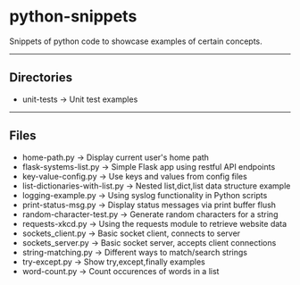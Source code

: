 # python-snippets

Snippets of python code to showcase examples of certain concepts.

----

## Directories

- unit-tests -> Unit test examples

----

## Files

- home-path.py -> Display current user's home path
- flask-systems-list.py -> Simple Flask app using restful API endpoints
- key-value-config.py -> Use keys and values from config files
- list-dictionaries-with-list.py -> Nested list,dict,list data structure example
- logging-example.py -> Using syslog functionality in Python scripts
- print-status-msg.py -> Display status messages via print buffer flush
- random-character-test.py -> Generate random characters for a string
- requests-xkcd.py -> Using the requests module to retrieve website data
- sockets_client.py -> Basic socket client, connects to server
- sockets_server.py -> Basic socket server, accepts client connections
- string-matching.py -> Different ways to match/search strings
- try-except.py -> Show try,except,finally examples
- word-count.py -> Count occurences of words in a list

